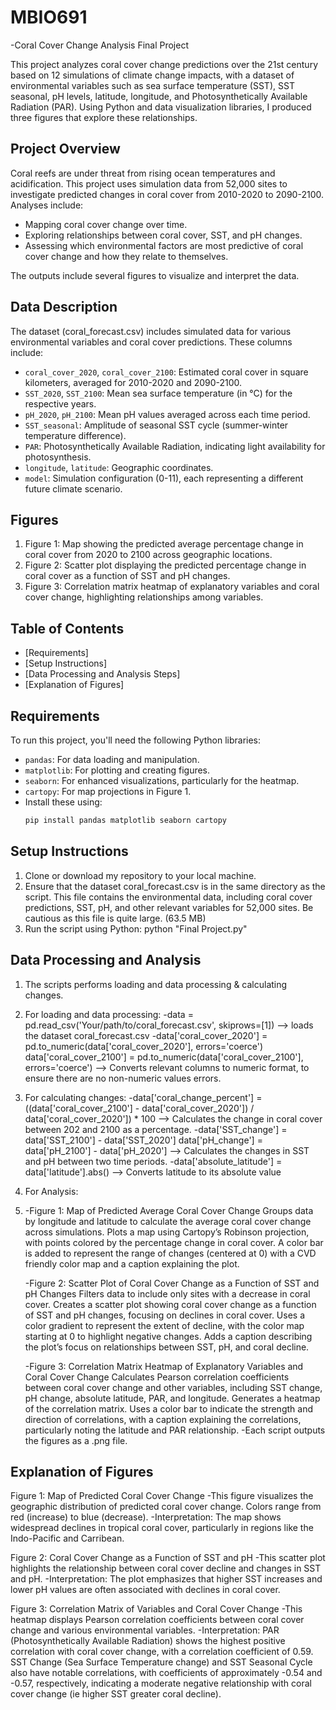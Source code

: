 # MBIO691
  -Coral Cover Change Analysis Final Project 

This project analyzes coral cover change predictions over the 21st century based on 12 simulations of climate change impacts, with a dataset of environmental variables such as sea surface temperature (SST), SST seasonal, pH levels, latitude, longitude, and Photosynthetically Available Radiation (PAR). Using Python and data visualization libraries, I produced three figures that explore these relationships.

## Project Overview
Coral reefs are under threat from rising ocean temperatures and acidification. This project uses simulation data from 52,000 sites to investigate predicted changes in coral cover from 2010-2020 to 2090-2100. Analyses include:
- Mapping coral cover change over time.
- Exploring relationships between coral cover, SST, and pH changes.
- Assessing which environmental factors are most predictive of coral cover change and how they relate to themselves.

The outputs include several figures to visualize and interpret the data.

## Data Description
The dataset (coral_forecast.csv) includes simulated data for various environmental variables and coral cover predictions. These columns include:
- `coral_cover_2020`, `coral_cover_2100`: Estimated coral cover in square kilometers, averaged for 2010-2020 and 2090-2100.
- `SST_2020`, `SST_2100`: Mean sea surface temperature (in °C) for the respective years.
- `pH_2020`, `pH_2100`: Mean pH values averaged across each time period.
- `SST_seasonal`: Amplitude of seasonal SST cycle (summer-winter temperature difference).
- `PAR`: Photosynthetically Available Radiation, indicating light availability for photosynthesis.
- `longitude`, `latitude`: Geographic coordinates.
- `model`: Simulation configuration (0-11), each representing a different future climate scenario.

## Figures
1. Figure 1: Map showing the predicted average percentage change in coral cover from 2020 to 2100 across geographic locations.
2. Figure 2: Scatter plot displaying the predicted percentage change in coral cover as a function of SST and pH changes.
3. Figure 3: Correlation matrix heatmap of explanatory variables and coral cover change, highlighting relationships among variables.

## Table of Contents
- [Requirements]
- [Setup Instructions]
- [Data Processing and Analysis Steps]
- [Explanation of Figures]

## Requirements
To run this project, you'll need the following Python libraries:
- `pandas`: For data loading and manipulation.
- `matplotlib`: For plotting and creating figures.
- `seaborn`: For enhanced visualizations, particularly for the heatmap.
- `cartopy`: For map projections in Figure 1.
- Install these using:
    ```bash
    pip install pandas matplotlib seaborn cartopy

## Setup Instructions
  1. Clone or download my repository to your local machine.
  2. Ensure that the dataset coral_forecast.csv is in the same directory as the script. This file contains the environmental data, including coral cover predictions, SST, pH, and other relevant variables for 52,000 sites. Be cautious as this file is quite large. (63.5 MB)
  3. Run the script using Python: python "Final Project.py"

## Data Processing and Analysis
  1. The scripts performs loading and data processing & calculating changes.
  2. For loading and data processing:
     -data = pd.read_csv('Your/path/to/coral_forecast.csv', skiprows=[1]) --> loads the dataset coral_forecast.csv
     -data['coral_cover_2020'] = pd.to_numeric(data['coral_cover_2020'], errors='coerce')
      data['coral_cover_2100'] = pd.to_numeric(data['coral_cover_2100'], errors='coerce') --> Converts relevant columns to numeric
       format, to ensure there are no non-numeric values errors.
  4. For calculating changes:
     -data['coral_change_percent'] = ((data['coral_cover_2100'] - data['coral_cover_2020']) / data['coral_cover_2020']) * 100
         --> Calculates the change in coral cover between 202 and 2100 as a percentage.
     -data['SST_change'] = data['SST_2100'] - data['SST_2020']
      data['pH_change'] = data['pH_2100'] - data['pH_2020'] --> Calculates the changes in SST and pH between two time periods.
     -data['absolute_latitude'] = data['latitude'].abs() --> Converts latitude to its absolute value
  6. For Analysis:
  7. 
      -Figure 1: Map of Predicted Average Coral Cover Change
        	Groups data by longitude and latitude to calculate the average coral cover change across simulations.
          Plots a map using Cartopy’s Robinson projection, with points colored by the percentage change in coral cover.
	        A color bar is added to represent the range of changes (centered at 0) with a CVD friendly color map and a caption explaining the plot.
     
      -Figure 2: Scatter Plot of Coral Cover Change as a Function of SST and pH Changes
          Filters data to include only sites with a decrease in coral cover.
	        Creates a scatter plot showing coral cover change as a function of SST and pH changes, focusing on declines in coral cover.
	        Uses a color gradient to represent the extent of decline, with the color map starting at 0 to highlight negative changes.
	        Adds a caption describing the plot’s focus on relationships between SST, pH, and coral decline.
  
      -Figure 3: Correlation Matrix Heatmap of Explanatory Variables and Coral Cover Change
          Calculates Pearson correlation coefficients between coral cover change and other variables, including SST change, pH change, absolute latitude, PAR, and longitude.
	        Generates a heatmap of the correlation matrix.
	        Uses a color bar to indicate the strength and direction of correlations, with a caption explaining the correlations, particularly noting the latitude and PAR relationship.
       -Each script outputs the figures as a .png file. 

## Explanation of Figures

Figure 1: Map of Predicted Coral Cover Change
	-This figure visualizes the geographic distribution of predicted coral cover change. Colors range from red (increase) to blue (decrease).
	-Interpretation: The map shows widespread declines in tropical coral cover, particularly in regions like the Indo-Pacific and Carribean. 

Figure 2: Coral Cover Change as a Function of SST and pH
	-This scatter plot highlights the relationship between coral cover decline and changes in SST and pH.
	-Interpretation: The plot emphasizes that higher SST increases and lower pH values are often associated with declines in coral cover.

Figure 3: Correlation Matrix of Variables and Coral Cover Change
	-This heatmap displays Pearson correlation coefficients between coral cover change and various environmental variables.
	-Interpretation: PAR (Photosynthetically Available Radiation) shows the highest positive correlation with coral cover change, with a correlation coefficient of 0.59. SST Change (Sea Surface Temperature change) and SST Seasonal Cycle also have notable correlations, with coefficients of approximately -0.54 and -0.57, respectively, indicating a moderate negative relationship with coral cover change (ie higher SST greater coral decline).

     
